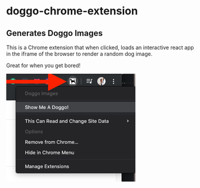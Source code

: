 # doggo-chrome-extension

## Generates Doggo Images

This is a Chrome extension that when clicked, loads an interactive react app in the iframe of the browser to render a random dog image.

Great for when you get bored!



![image1](/screenshots/doggo-screenshot-1.png)
